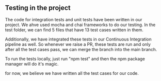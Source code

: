 ## Testing in the project

The code for integration tests and unit tests have been written in our project. We ahve used mocha and chai frameworks to do our testing. In the test folder, we can find 5 files that have 13 test cases written in them. 

Additionally, we have integrated these tests in our Continuous Integration pipeline as well. So whenever we raise a PR, these tests are run and only after all the test cases pass, we can merge the branch into the main branch. 


To run the tests locally, just run "npm test" and then the npm package manager will do it's magic. 

for now, we believe we have written all the test cases for our code. 